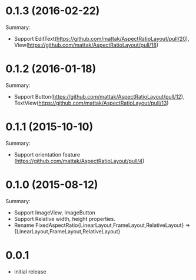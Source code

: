 # 0.1.3 (2016-02-22)

Summary:

- Support EditText(https://github.com/mattak/AspectRatioLayout/pull/20), View(https://github.com/mattak/AspectRatioLayout/pull/18)

# 0.1.2 (2016-01-18)

Summary:

- Support Button(https://github.com/mattak/AspectRatioLayout/pull/12), TextView(https://github.com/mattak/AspectRatioLayout/pull/13)

# 0.1.1 (2015-10-10)

Summary:

- Support orientation feature (https://github.com/mattak/AspectRatioLayout/pull/4)

# 0.1.0 (2015-08-12)

Summary:

- Support ImageView, ImageButton
- Support Relative width, height properties.
- Rename FixedAspectRatio{LinearLayout,FrameLayout,RelativeLayout} => {LinearLayout,FrameLayout,RelativeLayout}

# 0.0.1

- initial release
